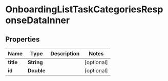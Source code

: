 

# OnboardingListTaskCategoriesResponseDataInner


## Properties

| Name | Type | Description | Notes |
|------------ | ------------- | ------------- | -------------|
|**title** | **String** |  |  [optional] |
|**id** | **Double** |  |  [optional] |



